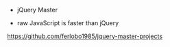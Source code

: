 * jQuery Master

* raw JavaScript is faster than jQuery

https://github.com/ferlobo1985/jquery-master-projects
